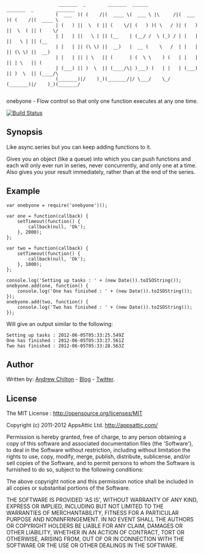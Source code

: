 ```
                   _______  _        _______  ______            _______  _        _______ 
                  (  ___  )( (    /|(  ____ \(  ___ \ |\     /|(  ___  )( (    /|(  ____ \
                  | (   ) ||  \  ( || (    \/| (   ) )( \   / )| (   ) ||  \  ( || (    \/
                  | |   | ||   \ | || (__    | (__/ /  \ (_) / | |   | ||   \ | || (__    
                  | |   | || (\ \) ||  __)   |  __ (    \   /  | |   | || (\ \) ||  __)   
                  | |   | || | \   || (      | (  \ \    ) (   | |   | || | \   || (      
                  | (___) || )  \  || (____/\| )___) )   | |   | (___) || )  \  || (____/\
                  (_______)|/    )_)(_______/|/ \___/    \_/   (_______)|/    )_)(_______/
                                                                                          
```

onebyone - Flow control so that only one function executes at any one time.

[![Build Status](https://secure.travis-ci.org/appsattic/onebyone.png?branch=master)](http://travis-ci.org/appsattic/onebyone)

## Synopsis ##

Like async.series but you can keep adding functions to it.

Gives you an object (like a queue) into which you can push functions and each will only ever run in series, never
concurrently, and only one at a time. Also gives you your result immediately, rather than at the end of the series.

## Example ##

```
var onebyone = require('onebyone')();

var one = function(callback) {
    setTimeout(function() {
        callback(null, 'Ok');
    }, 2000);
};

var two = function(callback) {
    setTimeout(function() {
        callback(null, 'Ok');
    }, 1000);
};

console.log('Setting up tasks : ' + (new Date()).toISOString());
onebyone.add(one, function() {
    console.log('One has finished : ' + (new Date()).toISOString());
});
onebyone.add(two, function() {
    console.log('Two has finished : ' + (new Date()).toISOString());
});
```

Will give an output similar to the following:

```
Setting up tasks : 2012-06-05T05:33:25.549Z
One has finished : 2012-06-05T05:33:27.561Z
Two has finished : 2012-06-05T05:33:28.563Z
```

## Author ##

Written by: [Andrew Chilton](http://chilts.org/) - [Blog](http://chilts.org/blog/) -
[Twitter](https://twitter.com/andychilton).

## License ##

The MIT License : http://opensource.org/licenses/MIT

Copyright (c) 2011-2012 AppsAttic Ltd. http://appsattic.com/

Permission is hereby granted, free of charge, to any person obtaining a copy of this software and associated
documentation files (the 'Software'), to deal in the Software without restriction, including without limitation the
rights to use, copy, modify, merge, publish, distribute, sublicense, and/or sell copies of the Software, and to permit
persons to whom the Software is furnished to do so, subject to the following conditions:

The above copyright notice and this permission notice shall be included in all copies or substantial portions of the
Software.

THE SOFTWARE IS PROVIDED 'AS IS', WITHOUT WARRANTY OF ANY KIND, EXPRESS OR IMPLIED, INCLUDING BUT NOT LIMITED TO THE
WARRANTIES OF MERCHANTABILITY, FITNESS FOR A PARTICULAR PURPOSE AND NONINFRINGEMENT. IN NO EVENT SHALL THE AUTHORS OR
COPYRIGHT HOLDERS BE LIABLE FOR ANY CLAIM, DAMAGES OR OTHER LIABILITY, WHETHER IN AN ACTION OF CONTRACT, TORT OR
OTHERWISE, ARISING FROM, OUT OF OR IN CONNECTION WITH THE SOFTWARE OR THE USE OR OTHER DEALINGS IN THE SOFTWARE.
